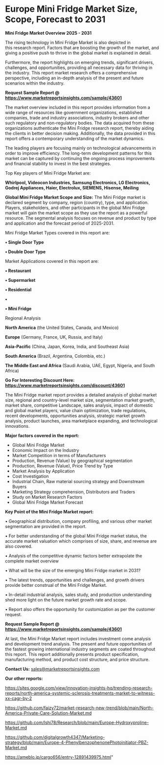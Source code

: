 # Europe Mini Fridge Market Size, Scope, Forecast to 2031

<Strong> Mini Fridge Market Overview 2025 - 2031</strong>

The rising technology in Mini Fridge Market is also depicted in this research report. Factors that are boosting the growth of the market, and giving a positive push to thrive in the global market is explained in detail.

Furthermore, the report highlights on emerging trends, significant drivers, challenges, and opportunities, providing all necessary data for thriving in the industry. This report market research offers a comprehensive perspective, including an in-depth analysis of the present and future scenarios within the industry.

<strong>Request Sample Report @ <a href=https://www.marketreportsinsights.com/sample/43601>https://www.marketreportsinsights.com/sample/43601</a></strong>

The market overview included in this report provides information from a wide range of resources like government organizations, established companies, trade and industry associations, industry brokers and other such regulatory and non-regulatory bodies. The data acquired from these organizations authenticate the Mini Fridge research report, thereby aiding the clients in better decision making. Additionally, the data provided in this report offers a contemporary understanding of the market dynamics.

The leading players are focusing mainly on technological advancements in order to improve efficiency. The long-term development patterns for this market can be captured by continuing the ongoing process improvements and financial stability to invest in the best strategies.

Top Key players of Mini Fridge Market are:

<strong>Whirlpool, Videocon Industries, Samsung Electronics, LG Electronics, Godrej Appliances, Haier, Electrolux, SIEMENS, Hisense, Meiling</strong>

<strong><b>Global Mini Fridge Market Scope and Size:</b></strong>
The Mini Fridge market is declared segment by company, region (country), type, and application. Players, stakeholders, and other participants in the global Mini Fridge market will gain the market scope as they use the report as a powerful resource. The segmental analysis focuses on revenue and product by type and application and the forecast period of 2025-2031.

Mini Fridge Market Types covered in this report are:

<strong>•  Single Door Type

•  Double Door Type</strong>

Market Applications covered in this report are:

<strong>•  Restaurant

•  Supermarket

•  Residential

•  

•  Mini Fridge</strong> 

Regional Analysis

<strong>North America</strong> (the United States, Canada, and Mexico)

<strong>Europe</strong> (Germany, France, UK, Russia, and Italy)

<strong>Asia-Pacific</strong> (China, Japan, Korea, India, and Southeast Asia)

<strong>South America</strong> (Brazil, Argentina, Colombia, etc.)

<strong>The Middle East and Africa</strong> (Saudi Arabia, UAE, Egypt, Nigeria, and South Africa)

<strong>Go For Interesting Discount Here: <a href=https://www.marketreportsinsights.com/discount/43601>https://www.marketreportsinsights.com/discount/43601</a></strong>

The Mini Fridge market report provides a detailed analysis of global market size, regional and country-level market size, segmentation market growth, market share, competitive Landscape, sales analysis, impact of domestic and global market players, value chain optimization, trade regulations, recent developments, opportunities analysis, strategic market growth analysis, product launches, area marketplace expanding, and technological innovations.

<strong><b>Major factors covered in the report:</b></strong>
<ul>
  <li>Global Mini Fridge Market </li>
  <li>Economic Impact on the Industry</li>
  <li>Market Competition in terms of Manufacturers</li>
  <li>Production, Revenue (Value) by geographical segmentation</li>
  <li>Production, Revenue (Value), Price Trend by Type</li>
  <li>Market Analysis by Application</li>
  <li>Cost Investigation</li>
  <li>Industrial Chain, Raw material sourcing strategy and Downstream Buyers</li>
  <li>Marketing Strategy comprehension, Distributors and Traders</li>
  <li>Study on Market Research Factors</li>
  <li>Global Mini Fridge Market Forecast</li>
</ul>

<strong><b>Key Point of the Mini Fridge Market report:</b></strong>

• Geographical distribution, company profiling, and various other market segmentation are provided in the report.

• For better understanding of the global Mini Fridge market status, the accurate market valuation which comprises of size, share, and revenue are also covered.

• Analysis of the competitive dynamic factors better extrapolate the complete market overview

• What will be the size of the emerging Mini Fridge market in 2031?

• The latest trends, opportunities and challenges, and growth drivers provide better construal of the Mini Fridge Market.

• In-detail industrial analysis, sales study, and production understanding shed more light on the future market growth rate and scope.

• Report also offers the opportunity for customization as per the customer request.

<strong>Request Sample Report @ <a href=https://www.marketreportsinsights.com/sample/43601>https://www.marketreportsinsights.com/sample/43601</a></strong>

At last, the Mini Fridge Market report includes investment come analysis and development trend analysis. The present and future opportunities of the fastest growing international industry segments are coated throughout this report. This report additionally presents product specification, manufacturing method, and product cost structure, and price structure.

<strong>Contact Us:</strong>
sales@marketreportsinsights.com

<strong>Our other reports:</strong>

<a href=https://sites.google.com/view/innovation-insights-hq/trending-research-reports/north-america-systemic-sclerosis-treatments-market-to-witness-xx-cagr-by-2>https://sites.google.com/view/innovation-insights-hq/trending-research-reports/north-america-systemic-sclerosis-treatments-market-to-witness-xx-cagr-by-2</a>

<a href=https://github.com/faizy72/market-research-new-trend/blob/main/North-America-Private-Care-Solution-Market.md>https://github.com/faizy72/market-research-new-trend/blob/main/North-America-Private-Care-Solution-Market.md</a>

<a href=https://github.com/Ishi78/Research/blob/main/Europe-Hydroxyproline-Market.md>https://github.com/Ishi78/Research/blob/main/Europe-Hydroxyproline-Market.md</a>

<a href=https://github.com/digitalgrowth4347/Marketing-strategy/blob/main/Europe-4-PhenylbenzophenonePhotoinitiator-PBZ-Market.md>https://github.com/digitalgrowth4347/Marketing-strategy/blob/main/Europe-4-PhenylbenzophenonePhotoinitiator-PBZ-Market.md</a>

<a href=https://ameblo.jp/cargo656/entry-12891439975.html>https://ameblo.jp/cargo656/entry-12891439975.html</a>"
